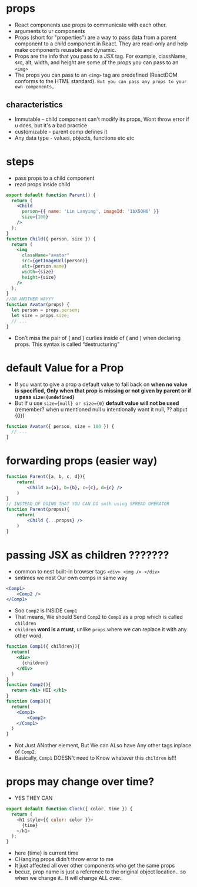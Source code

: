 # props
* React components use props to communicate with each other.
* arguments to ur components
* Props (short for "properties") are a way to pass data from a parent component to a child component in React. They are read-only and help make components reusable and dynamic.
* Props are the info that you pass to a JSX tag. For example, className, src, alt, width, and height are some of the props you can pass to an `<img>`
* The props you can pass to an `<img>` tag are predefined (ReactDOM conforms to the HTML standard). `But you can pass any props to your own components,`

## characteristics
* Immutable - child component can't modify its props, Wont throw error if u does, but it's a bad practice
* customizable - parent comp defines it 
* Any data type - values, pbjects, functions etc etc


# steps
* pass props to a child component
* read props inside child

```jsx
export default function Parent() {
  return (
    <Child
      person={{ name: 'Lin Lanying', imageId: '1bX5QH6' }}
      size={100}
    />
  );
}
function Child({ person, size }) {
  return (
    <img
      className="avatar"
      src={getImageUrl(person)}
      alt={person.name}
      width={size}
      height={size}
    />
  );
}
//OR ANOTHER WAYYY
function Avatar(props) {
  let person = props.person;
  let size = props.size;
  // ...
}
```
* Don’t miss the pair of { and } curlies inside of ( and ) when declaring props. This syntax is called “destructuring” 



# default Value for a Prop
* If you want to give a prop a default value to fall back on **when no value is specified, Only when that prop is missing or not given by parent or if u pass `size={undefined}`**
* But If u use `size={null} or size={0}` **default value will not be used** (remember? when u mentioned null u intentionally want it null, ?? abput {0})
```jsx
function Avatar({ person, size = 100 }) {
  // ...
}
```


# forwarding props (easier way)
```jsx
function Parent({a, b, c, d}){
    return(
        <Child a={a}, b={b}, c={c}, d={c} />
    )
}
// INSTEAD OF DOING THAT YOU CAN DO smth using SPREAD OPERATOR
function Parent(propss){
    return(
        <Child {...propss} />
    )
}
```



# passing JSX as children ???????
* common to nest built-in browser tags `<div> <img /> </div>`
* smtimes we nest Our own comps in same way
```jsx
<Comp1>
    <Comp2 />
</Comp1>
```
* Soo `Comp2` is INSIDE `Comp1`
* That means, We should Send `Comp2` to `Comp1` as a prop which is called `children`
* `children` **word is a must**, unlike `props` where we can replace it with any other word.
```jsx
function Comp1({ children}){
  return(
    <div>
      {children}
    </div>
  )
}
function Comp2(){
  return <h1> HII </h1>
}
function Comp3(){
  return(
    <Comp1>
        <Comp2>
    </Comp1>
  )
}
```
* Not Just ANother element, But We can ALso have Any other tags inplace of `Comp2`.
* Basically, `Comp1` DOESN't need to Know whatever this `children` is!!!


# props may change over time?
* YES THEY CAN
```js
export default function Clock({ color, time }) {
  return (
    <h1 style={{ color: color }}>
      {time}
    </h1>
  );
}
```
* here {time} is current time
* CHanging props didn't throw error to me
* It just affected all over other components who get the same props
* becuz, prop name is just a reference to the original object location.. so when we change it.. It will change ALL over..














